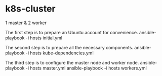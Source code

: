 # k8s-cluster
1 master &amp; 2 worker


The first step is to prepare an Ubuntu account for convenience.
ansible-playbook -i hosts initial.yml

The second step is to prepare all the necessary components.
ansible-playbook -i hosts kube-dependencies.yml

The third step is to configure the master node and worker node.
ansible-playbook -i hosts master.yml
ansible-playbook -i hosts workers.yml
